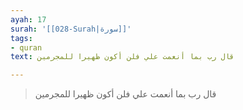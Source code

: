 ```yaml
---
ayah: 17
surah: '[[028-Surah|سورة]]'
tags:
- quran
text: قال رب بما أنعمت علي فلن أكون ظهيرا للمجرمين

---
```

> قال رب بما أنعمت علي فلن أكون ظهيرا للمجرمين
